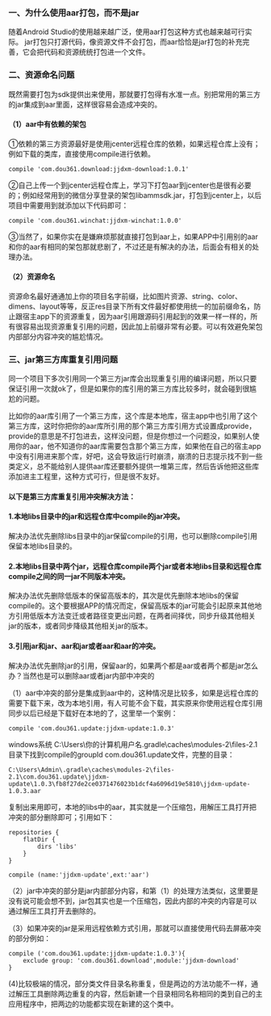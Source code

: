 ### 一、为什么使用aar打包，而不是jar ###

随着Android Studio的使用越来越广泛，使用aar打包这种方式也越来越可行实际。
jar打包只打源代码，像资源文件不会打包，而aar恰恰是jar打包的补充完善，它会把代码和资源统统打包进一个文件。

### 二、资源命名问题 ###

既然需要打包为sdk提供出来使用，那就要打包得有水准一点。别把常用的第三方的jar集成到aar里面，这样很容易会造成冲突的。

#### （1）aar中有依赖的架包 ####
①依赖的第三方资源最好是使用jcenter远程仓库的依赖，如果远程仓库上没有；例如下载的类库，直接使用compile进行依赖。

	compile 'com.dou361.download:jjdxm-download:1.0.1'

②自己上传一个到jcenter远程仓库上，学习下打包aar到jcenter也是很有必要的；例如经常用到的微信分享登录的架包libammsdk.jar，打包到jcenter上，以后项目中需要用到就添加以下代码即可：

	compile 'com.dou361.winchat:jjdxm-winchat:1.0.0'


③当然了，如果你实在是嫌麻烦那就直接打包到aar上，如果APP中引用别的aar和你的aar有相同的架包那就悲剧了，不过还是有解决的办法，后面会有相关的处理办法。

#### （2）资源命名 ####

资源命名最好通通加上你的项目名字前缀，比如图片资源、string、color、dimens、layout等等，反正res目录下所有文件最好都使用统一的加前缀命名，防止跟宿主app下的资源重复，因为aar引用跟源码引用起到的效果一样一样的，所有很容易出现资源重复引用的问题，因此加上前缀非常有必要。可以有效避免架包内部部分内容冲突的尴尬情况。

### 三、jar第三方库重复引用问题 ###

同一个项目下多次引用同一个第三方jar库会出现重复引用的编译问题，所以只要保证引用一次就ok了，但是如果你的库引用的第三方库比较多时，就会碰到很尴尬的问题。

比如你的aar库引用了一个第三方库，这个库是本地库，宿主app中也引用了这个第三方库，这时你把你的aar库所引用的那个第三方库引用方式设置成provide，provide的意思是不打包进去，这样没问题，但是你想过一个问题没，如果别人使用你的aar，他不知道你的aar库需要包含那个第三方库，如果他在自己的宿主app中没有引用进来那个库，好吧，这会导致运行时崩溃，崩溃的日志提示找不到一些类定义，总不能给别人提供aar库还要额外提供一堆第三库，然后告诉他把这些库添加进主工程里，这种方式可行，但是很不友好。

#### 以下是第三方库重复引用冲突解决方法： ####

#### 1.本地libs目录中的jar和远程仓库中compile的jar冲突。 ####

解决办法优先删除libs目录中的jar保留compile的引用，也可以删除compile引用保留本地libs目录的。

#### 2.本地libs目录中两个jar，远程仓库compile两个jar或者本地libs目录和远程仓库compile之间的同一jar不同版本冲突。 ####

解决办法优先删除低版本的保留高版本的，其次是优先删除本地libs的保留compile的。这个要根据APP的情况而定，保留高版本的jar可能会引起原来其他地方引用低版本方法变迁或者路径变更出问题，在两者间择优，同步升级其他相关jar的版本，或者同步降级其他相关jar的版本。

#### 3.引用jar和jar、aar和jar或者aar和aar的冲突。 ####

解决办法优先删除jar的引用，保留aar的，如果两个都是aar或者两个都是jar怎么办？当然也是可以删除aar或者jar内部中冲突的

（1）aar中冲突的部分是集成到aar中的，这种情况是比较多，如果是远程仓库的需要下载下来，改为本地引用，有人可能不会下载，其实原来你使用远程仓库引用同步以后已经是下载好在本地的了，这里举一个案例：

	compile 'com.dou361.update:jjdxm-update:1.0.3' 

windows系统 C:\Users\你的计算机用户名\.gradle\caches\modules-2\files-2.1目录下找到compile的groupId com.dou361.update文件，完整的目录：

	C:\Users\Admin\.gradle\caches\modules-2\files-2.1\com.dou361.update\jjdxm-update\1.0.3\fb8f27de2ce0371476023b1dcf4a6096d19e5810\jjdxm-update-1.0.3.aar

 复制出来用即可，本地的libs中的aar，其实就是一个压缩包，用解压工具打开把冲突的部分删除即可；引用如下：

	repositories {
	    flatDir {
	        dirs 'libs'
	    }
	}

	compile (name:'jjdxm-update',ext:'aar')


（2）jar中冲突的部分是jar内部部分内容，和第（1）的处理方法类似，这里要是没有说可能会想不到，jar包其实也是一个压缩包，因此内部的冲突的内容是可以通过解压工具打开去删除的。

（3）如果冲突的jar是采用远程依赖方式引用，那就可以直接使用代码去屏蔽冲突的部分例如：

	compile ('com.dou361.update:jjdxm-update:1.0.3'){
        exclude group: 'com.dou361.download',module:'jjdxm-download'
    }

(4)比较极端的情况，部分类文件目录名称重复，但是两边的方法功能不一样，通过解压工具删除两边重复的内容，然后新建一个目录相同名称相同的类到自己的主应用程序中，把两边的功能都实现在新建的这个类中。